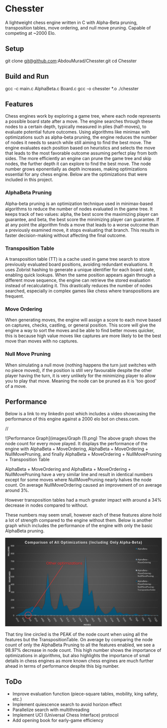# Chesster

A lightweight chess engine written in C with Alpha-Beta pruning, transposition tables, move ordering, and null move pruning. Capable of competing at ~2000 Elo.

## Setup
git clone git@github.com:AbdouMurad/Chesster.git
cd Chesster
## Build and Run
gcc -c main.c AlphaBeta.c Board.c
gcc -o chesster *.o
./chesster
## Features
Chess engines work by exploring a game tree, where each node represents a possible board state after a move. The engine searches through these nodes to a certain depth, typically measured in plies (half-moves), to evaluate potential future outcomes. Using algorithms like minimax with optimizations such as alpha-beta pruning, the engine reduces the number of nodes it needs to search while still aiming to find the best move. The engine evaluates each position based on heuristics and selects the move that leads to the most favorable outcome assuming perfect play from both sides. The more efficiently an engine can prune the game tree and skip nodes, the further depth it can explore to find the best move. The node number grows eponentially as depth increases, making optimizations essential for any chess engine. Below are the optimizations that were included in this project. 

### AlphaBeta Pruning
Alpha-beta pruning is an optimization technique used in minimax-based algorithms to reduce the number of nodes evaluated in the game tree. It keeps track of two values: alpha, the best score the maximizing player can guarantee, and beta, the best score the minimizing player can guarantee. If at any point the algorithm finds a move that leads to a worse outcome than a previously examined move, it stops evaluating that branch. This results in faster decision-making without affecting the final outcome.

### Transposition Table
A transposition table (TT) is a cache used in game tree search to store previously evaluated board positions, avoiding redundant evaluations. It uses Zobrist hashing to generate a unique identifier for each board state, enabling quick lookups. When the same position appears again through a different move sequence, the engine can retrieve the stored evaluation instead of recalculating it. This drastically reduces the number of nodes searched, especially in complex games like chess where transpositions are frequent.

### Move Ordering
When generating moves, the engine will assign a score to each move based on captures, checks, castling, or general position. This score will give the engine a way to sort the moves and be able to find better moves quicker, this is because high value moves like captures are more likely to be the best move than moves with no captures. 

### Null Move Pruning
When simulating a null move (nothing happens the turn just switches with no piece moved), if the position is still very favourable despite the other player having the turn, it is very unlikely for the minimizing player to allow you to play that move. Meaning the node can be pruned as it is 'too good' of a move.

## Performance
Below is a link to my linkedin post which includes a video showcasing the performance of this engine against a 2000 elo bot on chess.com. 

//

![Performance Graph](images/Graph (1).png)
The above graph shows the node count for every move played. It displays the performance of the engine with AlphaBeta + MoveOrdering, AlphaBeta + MoveOrdering + NullMovePruning, and finally AlphaBeta + MoveOrdering + NullMovePruning + Transposition Table

AlphaBeta + MoveOrdering and AlphaBeta + MoveOrdering + NullMovePruning have a very similar line and result in identical numbers except for some moves where NullMovePruning nearly halves the node count. On average NullMoveOrdering caused an improvement of on average around 3%. 

However transposition tables had a much greater impact with around a 34% decrease in nodes compared to without. 

These numbers may seem small, however each of these features alone hold a lot of strength compared to the engine without them. Below is another graph which includes the performance of the engine with only the basic AlphaBeta pruning.

![Performance Graph](images/Graph.png)

That tiny line circled is the PEAK of the node count when using all the features but the TranspositionTable. On average by comparing the node count of only the AlphaBeta Pruning to all the features enabled, we see a 98.97% decrease in node count. This high number shows the importance of optimizations in algorithms, but also highlights the importance of small details in chess engines as more known chess engines are much further ahead in terms of performance despite this big number. 

## ToDo

 - Improve evaluation function (piece-square tables, mobility, king safety, etc.)
 - Implement quiescence search to avoid horizon effect
 - Parallelize search with multithreading
 - Implement UCI (Universal Chess Interface) protocol
 - Add opening book for early-game efficiency